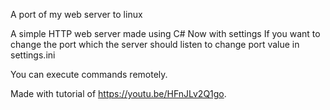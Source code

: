 A port of my web server to linux

A simple HTTP web server made using C#
Now with settings
If you want to change the port which the server should listen to change port value in settings.ini

You can execute commands remotely.



Made with tutorial of <https://youtu.be/HFnJLv2Q1go>.
